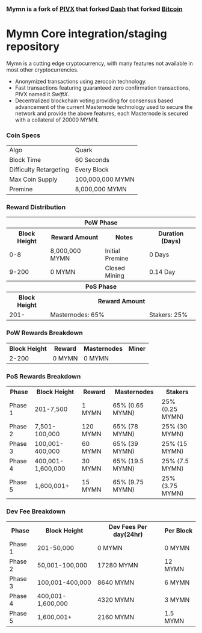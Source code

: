 ### Mymn is a fork of [PIVX](https://github.com/PIVX-Project/PIVX) that forked [Dash](https://github.com/dashpay/dash) that forked [Bitcoin](https://github.com/bitcoin/bitcoinp)


# Mymn Core integration/staging repository


Mymn is a cutting edge cryptocurrency, with many features not available in most other cryptocurrencies.
- Anonymized transactions using zerocoin technology.
- Fast transactions featuring guaranteed zero confirmation transactions, PIVX named it _SwiftX_.
- Decentralized blockchain voting providing for consensus based advancement of the current Masternode
  technology used to secure the network and provide the above features, each Masternode is secured
  with a collateral of 20000 MYMN.




### Coin Specs
<table>
<tr><td>Algo</td><td>Quark</td></tr>
<tr><td>Block Time</td><td>60 Seconds</td></tr>
<tr><td>Difficulty Retargeting</td><td>Every Block</td></tr>
<tr><td>Max Coin Supply </td><td>100,000,000 MYMN</td></tr>
<tr><td>Premine</td><td>8,000,000 MYMN</td></tr>
</table>


### Reward Distribution

<table>
<th colspan=4>PoW Phase</th>
<tr><th>Block Height</th><th>Reward Amount</th><th>Notes</th><th>Duration (Days)</th></tr>
<tr><td>0-8</td><td>8,000,000 MYMN</td><td>Initial Premine</td><td>0 Days</td></tr>
<tr><td>9-200</td><td>0 MYMN</td><td rowspan=1>Closed Mining</td><td rowspan=1> 0.14 Day</td></tr>
<tr><th colspan=4>PoS Phase</th></tr>
<tr><th>Block Height</th><th colspan=3>Reward Amount</th></tr>
<tr><td>201-</td><td colspan=2>Masternodes: 65%</td><td>Stakers: 25%</td></tr>
</table>

### PoW Rewards Breakdown

<table>
<th>Block Height</th><th>Reward</th><th>Masternodes</th><th>Miner</th>
<tr><td>2-200</td><td>0 MYMN</td><td>0 MYMN</td><td100% (100 MYMN)</td><td100% (100 MYMN)</td></tr>
</table>

### PoS Rewards Breakdown

<table>
<th>Phase</th><th>Block Height</th><th>Reward</th><th>Masternodes</th><th>Stakers</th>
<tr><td>Phase 1</td><td>201-7,500</td><td>1 MYMN</td><td>65% (0.65 MYMN)</td><td>25% (0.25 MYMN)</td></tr>
<tr><td>Phase 2</td><td>7,501-100,000</td><td>120 MYMN</td><td>65% (78 MYMN)</td><td>25% (30 MYMN)</td></tr>
<tr><td>Phase 3</td><td>100,001-400,000</td><td>60 MYMN</td><td>65% (39 MYMN)</td><td>25% (15 MYMN)</td></tr>
<tr><td>Phase 4</td><td>400,001-1,600,000</td><td>30 MYMN</td><td>65% (19.5 MYMN)</td><td>25% (7.5 MYMN)</td></tr>
<tr><td>Phase 5</td><td>1,600,001+</td><td>15 MYMN</td><td>65% (9.75 MYMN)</td><td>25% (3.75 MYMN)</td></tr>
</table>

### Dev Fee Breakdown

<table>
<th>Phase</th><th>Block Height</th><th>Dev Fees Per day(24hr)</th><th>Per Block</th>
<tr><td>Phase 1</td><td>201-50,000</td><td>0 MYMN</td></th><td>0 MYMN</td>
<tr><td>Phase 2</td><td>50,001-100,000</td><td>17280 MYMN</td><td>12 MYMN</td>
<tr><td>Phase 3</td><td>100,001-400,000</td><td>8640 MYMN</td><td>6 MYMN</td>
<tr><td>Phase 4</td><td>400,001-1,600,000</td><td>4320 MYMN</td><td>3 MYMN</td>
<tr><td>Phase 5</td><td>1,600,001+</td><td>2160 MYMN</td><td>1.5 MYMN</td>
</table>

